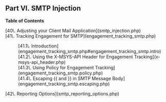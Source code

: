## Part VI. SMTP Injection

**Table of Contents**

<dl class="toc">

<dt>[40\. Adjusting your Client Mail Application](smtp_injection.php)</dt>

<dt>[41\. Tracking Engagement for SMTP](engagement_tracking_smtp.php)</dt>

<dd>

<dl>

<dt>[41.1\. Introduction](engagement_tracking_smtp.php#engagement_tracking_smtp.intro)</dt>

<dt>[41.2\. Using the X-MSYS-API Header for Engagement Tracking](x-msys-api_header.php)</dt>

<dt>[41.3\. Using Policy for Engagement Tracking](engagement_tracking_smtp.policy.php)</dt>

<dt>[41.4\. Escaping {{ and }} in SMTP Message Body](engagement_tracking_smtp.escaping.php)</dt>

</dl>

</dd>

<dt>[42\. Reporting Options](smtp_reporting_options.php)</dt>

</dl>
